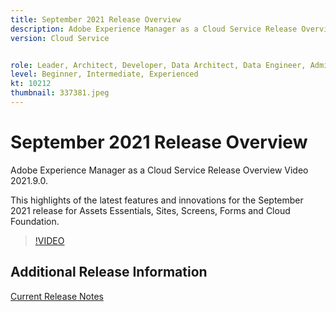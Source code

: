 ```yaml
---
title: September 2021 Release Overview
description: Adobe Experience Manager as a Cloud Service Release Overview Video 2021.9.0.
version: Cloud Service


role: Leader, Architect, Developer, Data Architect, Data Engineer, Admin, User
level: Beginner, Intermediate, Experienced
kt: 10212
thumbnail: 337381.jpeg
---
```


# September 2021 Release Overview

Adobe Experience Manager as a Cloud Service Release Overview Video 2021.9.0.

This highlights of the latest features and innovations for the September 2021 release for Assets Essentials, Sites, Screens, Forms and Cloud Foundation.

>[!VIDEO](https://video.tv.adobe.com/v/337381/?quality=12&learn=on)

## Additional Release Information

[Current Release Notes](https://experienceleague.adobe.com/docs/experience-manager-cloud-service/content/release-notes/home.html)
